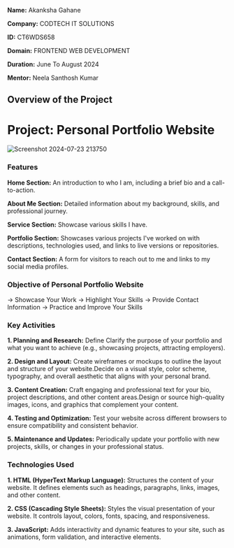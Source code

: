 **Name:** Akanksha Gahane

**Company:** CODTECH IT SOLUTIONS

**ID:** CT6WDS658

**Domain:** FRONTEND WEB DEVELOPMENT

**Duration:** June To August 2024

**Mentor:** Neela Santhosh Kumar


## Overview of the Project

# Project: Personal Portfolio Website
![Screenshot 2024-07-23 213750](https://github.com/user-attachments/assets/d556f4c9-3593-4dd9-b8e8-e1d7fbd8751c)



### Features
**Home Section:** An introduction to who I am, including a brief bio and a call-to-action.

**About Me Section:** Detailed information about my background, skills, and professional journey.

**Service Section:** Showcase various skills I have.

**Portfolio Section:** Showcases various projects I've worked on with descriptions, technologies used, and links to live versions or repositories.

**Contact Section:** A form for visitors to reach out to me and links to my social media profiles.

### Objective of Personal Portfolio Website
-> Showcase Your Work
-> Highlight Your Skills
-> Provide Contact Information
-> Practice and Improve Your Skills

### Key Activities
**1. Planning and Research:** Define Clarify the purpose of your portfolio and what you want to achieve (e.g., showcasing projects, attracting employers).

**2. Design and Layout:** Create wireframes or mockups to outline the layout and structure of your website.Decide on a visual style, color scheme, typography, and overall aesthetic that aligns with your personal brand.

**3. Content Creation:** Craft engaging and professional text for your bio, project descriptions, and other content areas.Design or source high-quality images, icons, and graphics that complement your content.

**4. Testing and Optimization:** Test your website across different browsers to ensure compatibility and consistent behavior.

**5. Maintenance and Updates:** Periodically update your portfolio with new projects, skills, or changes in your professional status.

### Technologies Used
**1. HTML (HyperText Markup Language):** Structures the content of your website. It defines elements such as headings, paragraphs, links, images, and other content.

**2. CSS (Cascading Style Sheets):** Styles the visual presentation of your website. It controls layout, colors, fonts, spacing, and responsiveness.

**3. JavaScript:** Adds interactivity and dynamic features to your site, such as animations, form validation, and interactive elements.






















